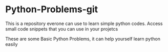 # Python-Problems-git

This is a repository everone can use to learn simple python codes. Access small code snippets that you can use in your projetcs
 
 These are some Basic Python Problems, it can help yourself learn python easily
